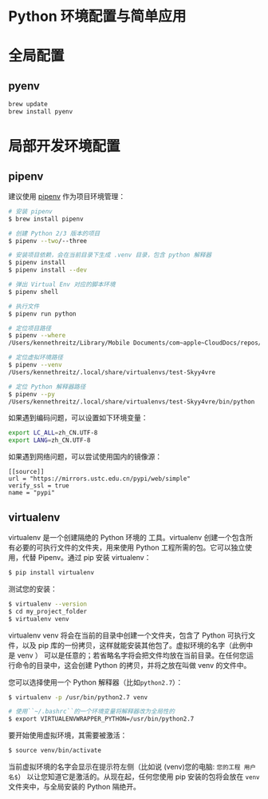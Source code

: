 # Python 环境配置与简单应用

# 全局配置

## pyenv

```sh
brew update
brew install pyenv
```

# 局部开发环境配置

## pipenv

建议使用 [pipenv](https://github.com/pypa/pipenv) 作为项目环境管理：

```sh
# 安装 pipenv
$ brew install pipenv

# 创建 Python 2/3 版本的项目
$ pipenv --two/--three

# 安装项目依赖，会在当前目录下生成 .venv 目录，包含 python 解释器
$ pipenv install
$ pipenv install --dev

# 弹出 Virtual Env 对应的脚本环境
$ pipenv shell

# 执行文件
$ pipenv run python

# 定位项目路径
$ pipenv --where
/Users/kennethreitz/Library/Mobile Documents/com~apple~CloudDocs/repos/kr/pipenv/test

# 定位虚拟环境路径
$ pipenv --venv
/Users/kennethreitz/.local/share/virtualenvs/test-Skyy4vre

# 定位 Python 解释器路径
$ pipenv --py
/Users/kennethreitz/.local/share/virtualenvs/test-Skyy4vre/bin/python
```

如果遇到编码问题，可以设置如下环境变量：

```sh
export LC_ALL=zh_CN.UTF-8
export LANG=zh_CN.UTF-8
```

如果遇到网络问题，可以尝试使用国内的镜像源：

```Pipfile
[[source]]
url = "https://mirrors.ustc.edu.cn/pypi/web/simple"
verify_ssl = true
name = "pypi"
```

## virtualenv

virtualenv 是一个创建隔绝的 Python 环境的 工具。virtualenv 创建一个包含所有必要的可执行文件的文件夹，用来使用 Python 工程所需的包。它可以独立使用，代替 Pipenv。通过 pip 安装 virtualenv：

```sh
$ pip install virtualenv
```

测试您的安装：

```sh
$ virtualenv --version
$ cd my_project_folder
$ virtualenv venv
```

virtualenv venv 将会在当前的目录中创建一个文件夹，包含了 Python 可执行文件，以及 pip 库的一份拷贝，这样就能安装其他包了。虚拟环境的名字（此例中是 venv ） 可以是任意的；若省略名字将会把文件均放在当前目录。在任何您运行命令的目录中，这会创建 Python 的拷贝，并将之放在叫做 venv 的文件中。

您可以选择使用一个 Python 解释器（比如`python2.7`）：

```sh
$ virtualenv -p /usr/bin/python2.7 venv

# 使用``~/.bashrc``的一个环境变量将解释器改为全局性的
$ export VIRTUALENVWRAPPER_PYTHON=/usr/bin/python2.7
```

要开始使用虚拟环境，其需要被激活：

```sh
$ source venv/bin/activate
```

当前虚拟环境的名字会显示在提示符左侧（比如说 (venv)您的电脑: `您的工程 用户名$`） 以让您知道它是激活的。从现在起，任何您使用 pip 安装的包将会放在 `venv` 文件夹中，与全局安装的 Python 隔绝开。
